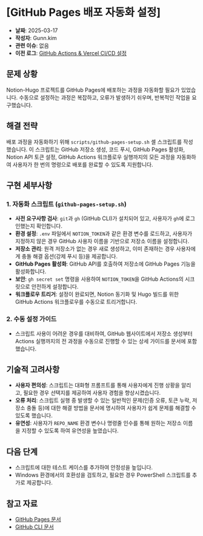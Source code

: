 # [GitHub Pages 배포 자동화 설정]

- **날짜**: 2025-03-17
- **작성자**: Gunn.kim
- **관련 이슈**: 없음
- **이전 로그**: [GitHub Actions & Vercel CI/CD 설정](./2025-03-17-integration-github-vercel-cicd-setup.md)

## 문제 상황
Notion-Hugo 프로젝트를 GitHub Pages에 배포하는 과정을 자동화할 필요가 있었습니다. 수동으로 설정하는 과정은 복잡하고, 오류가 발생하기 쉬우며, 반복적인 작업을 요구했습니다.

## 해결 전략
배포 과정을 자동화하기 위해 `scripts/github-pages-setup.sh` 셸 스크립트를 작성했습니다. 이 스크립트는 GitHub 저장소 생성, 코드 푸시, GitHub Pages 활성화, Notion API 토큰 설정, GitHub Actions 워크플로우 실행까지의 모든 과정을 자동화하여 사용자가 한 번의 명령으로 배포를 완료할 수 있도록 지원합니다.

## 구현 세부사항
### 1. 자동화 스크립트 (`github-pages-setup.sh`)
- **사전 요구사항 검사**: `git`과 `gh` (GitHub CLI)가 설치되어 있고, 사용자가 `gh`에 로그인했는지 확인합니다.
- **환경 설정**: `.env` 파일에서 `NOTION_TOKEN`과 같은 환경 변수를 로드하고, 사용자가 지정하지 않은 경우 GitHub 사용자 이름을 기반으로 저장소 이름을 설정합니다.
- **저장소 관리**: 원격 저장소가 없는 경우 새로 생성하고, 이미 존재하는 경우 사용자에게 충돌 해결 옵션(강제 푸시 등)을 제공합니다.
- **GitHub Pages 활성화**: GitHub API를 호출하여 저장소에 GitHub Pages 기능을 활성화합니다.
- **보안**: `gh secret set` 명령을 사용하여 `NOTION_TOKEN`을 GitHub Actions의 시크릿으로 안전하게 설정합니다.
- **워크플로우 트리거**: 설정이 완료되면, Notion 동기화 및 Hugo 빌드를 위한 GitHub Actions 워크플로우를 수동으로 트리거합니다.

### 2. 수동 설정 가이드
- 스크립트 사용이 어려운 경우를 대비하여, GitHub 웹사이트에서 저장소 생성부터 Actions 실행까지의 전 과정을 수동으로 진행할 수 있는 상세 가이드를 문서에 포함했습니다.

## 기술적 고려사항
- **사용자 편의성**: 스크립트는 대화형 프롬프트를 통해 사용자에게 진행 상황을 알리고, 필요한 경우 선택지를 제공하여 사용자 경험을 향상시켰습니다.
- **오류 처리**: 스크립트 실행 중 발생할 수 있는 일반적인 문제(인증 오류, 토큰 누락, 저장소 충돌 등)에 대한 해결 방법을 문서에 명시하여 사용자가 쉽게 문제를 해결할 수 있도록 했습니다.
- **유연성**: 사용자가 `REPO_NAME` 환경 변수나 명령줄 인수를 통해 원하는 저장소 이름을 지정할 수 있도록 하여 유연성을 높였습니다.

## 다음 단계
- 스크립트에 대한 테스트 케이스를 추가하여 안정성을 높입니다.
- Windows 환경에서의 호환성을 검토하고, 필요한 경우 PowerShell 스크립트를 추가로 제공합니다.

## 참고 자료
- [GitHub Pages 문서](https://docs.github.com/en/pages)
- [GitHub CLI 문서](https://cli.github.com/manual/)
